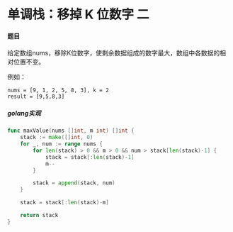 # 单调栈：移掉 K 位数字 二

#### 题目
给定数组nums，移除K位数字，使剩余数据组成的数字最大，数组中各数据的相对位置不变。

例如：
```
nums = [9, 1, 2, 5, 8, 3], k = 2
result = [9,5,8,3]
```

##### golang实现
```go
func maxValue(nums []int, m int) []int {
	stack := make([]int, 0)
	for _, num := range nums {
		for len(stack) > 0 && m > 0 && num > stack[len(stack)-1] {
			stack = stack[:len(stack)-1]
			m--
		}

		stack = append(stack, num)
	}

	stack = stack[:len(stack)-m]

	return stack
}
```